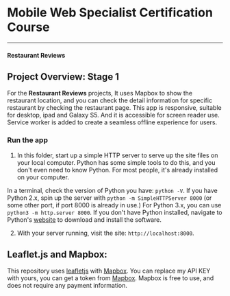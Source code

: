 # Mobile Web Specialist Certification Course
---
#### Restaurant Reviews

## Project Overview: Stage 1

For the **Restaurant Reviews** projects, It uses Mapbox to show the restaurant location, and you can check the detail information for specific restaurant by checking the restaurant page. This app is responsive, suitable for desktop, ipad and Galaxy S5. And it is accessible for screen reader use. Service worker is added to create a seamless offline experience for users.

### Run the app

1. In this folder, start up a simple HTTP server to serve up the site files on your local computer. Python has some simple tools to do this, and you don't even need to know Python. For most people, it's already installed on your computer.

In a terminal, check the version of Python you have: `python -V`. If you have Python 2.x, spin up the server with `python -m SimpleHTTPServer 8000` (or some other port, if port 8000 is already in use.) For Python 3.x, you can use `python3 -m http.server 8000`. If you don't have Python installed, navigate to Python's [website](https://www.python.org/) to download and install the software.

2. With your server running, visit the site: `http://localhost:8000`.


## Leaflet.js and Mapbox:

This repository uses [leafletjs](https://leafletjs.com/) with [Mapbox](https://www.mapbox.com/). You can replace my API KEY with yours, you can get a token from [Mapbox](https://www.mapbox.com/). Mapbox is free to use, and does not require any payment information.
